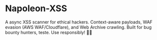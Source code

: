# Napoleon-XSS
A  async XSS scanner for ethical hackers. Context-aware payloads, WAF evasion (AWS WAF/Cloudflare), and Web Archive crawling. Built for bug bounty hunters, teste. Use responsibly! 🕵️‍♂️
